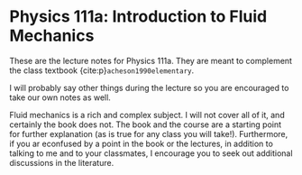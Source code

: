 # Physics 111a: Introduction to Fluid Mechanics

These are the lecture notes for Physics 111a. They are meant to complement
the class textbook {cite:p}`acheson1990elementary`.
<!--[Elementary Fluid Mechanics](https://global.oup.com/academic/product/elementary-fluid-dynamics-9780198596790?cc=us&lang=en&). -->

I will probably say other things during the lecture so you are 
encouraged to take our own notes as well.

Fluid mechanics is a rich and complex subject. I will not cover all of it, and
certainly the book does not. The book and the course are a starting point for
further explanation (as is true for any class you will take!). Furthermore, if
you ar econfused by a point in the book or the lectures, in addition to
talking to me and to your classmates, I encourage you to seek out additional
discussions in the literature.




